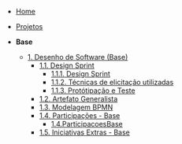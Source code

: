<!-- docs/_sidebar.md -->

- [Home](/docs)
- [Projetos](/docs/Projetos/Projetos.md)

- **Base**
  - [1. Desenho de Software (Base)](/docs/Base/1.Base.md)
    - [1.1. Design Sprint](/docs/Base/1.1.DesignSprint.md)
      - [1.1.1. Design Sprint](/docs/Base/1.1.1.DesignSprint.md)
      - [1.1.2. Técnicas de elicitação utilizadas](/docs/Base/1.1.2.TecnicasElicitacao.md)
      - [1.1.3. Protótipação e Teste](/docs/Base/1.1.4.PrototipacaoTeste.md)
    - [1.2. Artefato Generalista](/docs/Base/1.2.ArtefatoGeneralista.md)
    - [1.3. Modelagem BPMN](/docs/Base/1.3.ModelagemBPMN.md)
    - [1.4. Participações - Base](/docs/Base/1.4.ParticipacoesBase.md)
      - [1.4.ParticipacoesBase](/docs/Base/1.4.ParticipacoesBase.md)
    - [1.5. Iniciativas Extras - Base](/docs/Base/1.5.IniciativasExtras.md)
